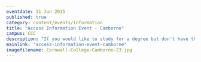 ```yaml
---
eventdate: 11 Jun 2015
published: true
category: content/events/information
title: "Access Information Event - Camborne"
campus: CCC
description: "If you would like to study for a degree but don't have the qualifications you need, then an..."
mainlink: "access-information-event-camborne"
imagefilename: Cornwall-College-Camborne-23.jpg
---
```

